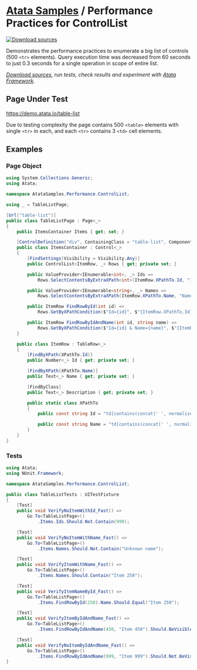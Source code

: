 # [Atata Samples](https://github.com/atata-framework/atata-samples) / Performance Practices for ControlList

[![Download sources](https://img.shields.io/badge/Download-sources-brightgreen.svg)](https://github.com/atata-framework/atata-samples/raw/master/_archives/Performance.ControlList.zip)

Demonstrates the performance practices to enumerate a big list of controls (500 `<tr>` elements).
Query execution time was decreased from 60 seconds to just 0.3 seconds for a single operation in scope of entire list.

*[Download sources](https://github.com/atata-framework/atata-samples/raw/master/_archives/Performance.ControlList.zip), run tests, check results and experiment with [Atata Framework](https://atata.io).*

## Page Under Test

<https://demo.atata.io/table-list>

Due to testing complexity the page contains 500 `<table>` elements with single `<tr>` in each, and each `<tr>` contains 3 `<td>` cell elements.

## Examples

### Page Object

```cs
using System.Collections.Generic;
using Atata;

namespace AtataSamples.Performance.ControlList;

using _ = TableListPage;

[Url("table-list")]
public class TableListPage : Page<_>
{
    public ItemsContainer Items { get; set; }

    [ControlDefinition("div", ContainingClass = "table-list", ComponentTypeName = "list")]
    public class ItemsContainer : Control<_>
    {
        [FindSettings(Visibility = Visibility.Any)]
        public ControlList<ItemRow, _> Rows { get; private set; }

        public ValueProvider<IEnumerable<int>, _> Ids =>
            Rows.SelectContentsByExtraXPath<int>(ItemRow.XPathTo.Id, "Ids");

        public ValueProvider<IEnumerable<string>, _> Names =>
            Rows.SelectContentsByExtraXPath(ItemRow.XPathTo.Name, "Names");

        public ItemRow FindRowById(int id) =>
            Rows.GetByXPathCondition($"Id={id}", $"{ItemRow.XPathTo.Id}[.='{id}']");

        public ItemRow FindRowByIdAndName(int id, string name) =>
            Rows.GetByXPathCondition($"Id={id} & Name={name}", $"{ItemRow.XPathTo.Id}[.='{id}'] and {ItemRow.XPathTo.Name}[.='{name}']");
    }

    public class ItemRow : TableRow<_>
    {
        [FindByXPath(XPathTo.Id)]
        public Number<_> Id { get; private set; }

        [FindByXPath(XPathTo.Name)]
        public Text<_> Name { get; private set; }

        [FindByClass]
        public Text<_> Description { get; private set; }

        public static class XPathTo
        {
            public const string Id = "td[contains(concat(' ', normalize-space(@class), ' '), ' id ')]";

            public const string Name = "td[contains(concat(' ', normalize-space(@class), ' '), ' name ')]";
        }
    }
}
```

### Tests

```cs
using Atata;
using NUnit.Framework;

namespace AtataSamples.Performance.ControlList;

public class TableListTests : UITestFixture
{
    [Test]
    public void VerifyNoItemWithId_Fast() =>
        Go.To<TableListPage>()
            .Items.Ids.Should.Not.Contain(999);

    [Test]
    public void VerifyNoItemWithName_Fast() =>
        Go.To<TableListPage>()
            .Items.Names.Should.Not.Contain("Unknown name");

    [Test]
    public void VerifyItemWithName_Fast() =>
        Go.To<TableListPage>()
            .Items.Names.Should.Contain("Item 250");

    [Test]
    public void VerifyItemNameById_Fast() =>
        Go.To<TableListPage>()
            .Items.FindRowById(250).Name.Should.Equal("Item 250");

    [Test]
    public void VerifyItemByIdAndName_Fast() =>
        Go.To<TableListPage>()
            .Items.FindRowByIdAndName(450, "Item 450").Should.BeVisible();

    [Test]
    public void VerifyNoItemByIdAndName_Fast() =>
        Go.To<TableListPage>()
            .Items.FindRowByIdAndName(999, "Item 999").Should.Not.BeVisible();
}
```
